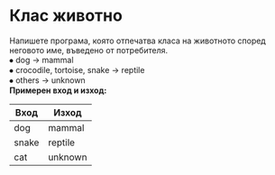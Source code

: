 #	Клас животно
Напишете програма, която отпечатва класа на животното според неговото име, въведено от потребителя.
<br/>⦁	dog -> mammal
<br/>⦁	crocodile, tortoise, snake -> reptile
<br/>⦁	others -> unknown
<br/>
<b>Примерен вход и изход:
  <table>
<thead><tr><th>Вход</th><th>Изход</th></tr></thead><tbody>
 <tr><td>dog</td><td>mammal</td></tr>
 <tr><td>snake</td><td>reptile</td></tr>
 <tr><td>cat</td><td>unknown</td></tr>
</tbody></table>
